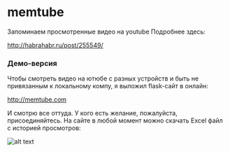 # memtube 
Запоминаем просмотренные видео на youtube
Подробнее здесь:

http://habrahabr.ru/post/255549/

### Демо-версия
Чтобы смотреть видео на ютюбе с разных устройств и быть не привязанным к локальному компу, я выложил flask-сайт в онлайн:

http://memtube.com

И смотрю все оттуда. 
У кого есть желание, пожалуйста, присоединяйтесь. На сайте в любой момент можно скачать Excel файл с историей просмотров:

![alt text](http://habrastorage.org/files/6b9/b45/11b/6b9b4511ba284656b7ce3b381967d990.png "Logo Title Text 1")
